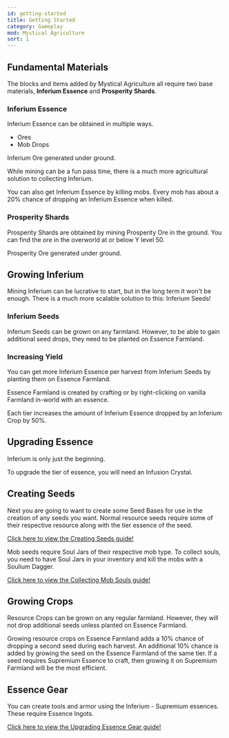 ```yaml
---
id: getting-started
title: Getting Started
category: Gameplay
mod: Mystical Agriculture
sort: 1
---
```


## Fundamental Materials
The blocks and items added by Mystical Agriculture all require two base materials, **Inferium Essence** and **Prosperity Shards**.

### Inferium Essence
Inferium Essence can be obtained in multiple ways.
- Ores
- Mob Drops

<text-image src="/img/guides/mysticalagriculture/gameplay-getting-started-1.png">
  Inferium Ore generated under ground.
</text-image>

While mining can be a fun pass time, there is a much more agricultural solution to collecting Inferium. 

You can also get Inferium Essence by killing mobs. Every mob has about a 20% chance of dropping an Inferium Essence when killed.

### Prosperity Shards
Prosperity Shards are obtained by mining Prosperity Ore in the ground. You can find the ore in the overworld at or below 
Y level 50.

<text-image src="/img/guides/mysticalagriculture/gameplay-getting-started-2.png">
  Prosperity Ore generated under ground.
</text-image>

## Growing Inferium
Mining Inferium can be lucrative to start, but in the long term it won't be enough. There is a much more scalable
solution to this: Inferium Seeds!

### Inferium Seeds
Inferium Seeds can be grown on any farmland. However, to be able to gain additional seed drops, they need to be planted on Essence Farmland.

### Increasing Yield
You can get more Inferium Essence per harvest from Inferium Seeds by planting them on Essence Farmland.

Essence Farmland is created by crafting or by right-clicking on vanilla Farmland in-world with an essence.

Each tier increases the amount of Inferium Essence dropped by an Inferium Crop by 50%.

## Upgrading Essence
Inferium is only just the beginning. 

To upgrade the tier of essence, you will need an Infusion Crystal.

## Creating Seeds
Next you are going to want to create some Seed Bases for use in the creation of any seeds you want.
Normal resource seeds require some of their respective resource along with the tier essence of the seed.

[Click here to view the Creating Seeds guide!](/guides/mysticalagriculture/gameplay/creating-seeds)

Mob seeds require Soul Jars of their respective mob type. To collect souls, you need to have Soul Jars in your inventory and kill the mobs with a Soulium Dagger.

[Click here to view the Collecting Mob Souls guide!](/guides/mysticalagriculture/gameplay/collecting-mob-souls)

## Growing Crops
Resource Crops can be grown on any regular farmland. However, they will not drop additional seeds unless planted on Essence Farmland.

Growing resource crops on Essence Farmland adds a 10% chance of dropping a second seed during each harvest. An additional 10% chance is added by growing the seed on the Essence Farmland of the same tier. If a seed requires Supremium Essence to craft, then growing it on Supremium Farmland will be the most efficient.

## Essence Gear
You can create tools and armor using the Inferium - Supremium essences.
These require Essence Ingots.

[Click here to view the Upgrading Essence Gear guide!](/guides/mysticalagriculture/gameplay/upgrading-essence-gear)
